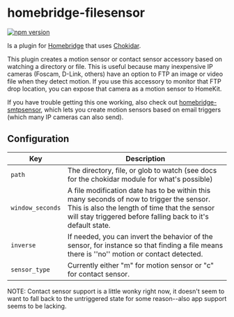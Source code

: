 # homebridge-filesensor

[![npm version](https://badge.fury.io/js/homebridge-filesensor.svg)](https://badge.fury.io/js/homebridge-filesensor)

Is a plugin for [Homebridge](https://github.com/nfarina/homebridge) that uses [Chokidar](https://github.com/paulmillr/chokidar).

This plugin creates a motion sensor or contact sensor accessory based on watching a directory or file. This is useful because many inexpensive IP cameras (Foscam, D-Link, others) have an option to FTP an image or video file when they detect motion. If you use this accessory to monitor that FTP drop location, you can expose that camera as a motion sensor to HomeKit.

If you have trouble getting this one working, also check out [homebridge-smtpsensor](https://github.com/sphtkr/homebridge-smtpsensor), which lets you create motion sensors based on email triggers (which many IP cameras can also send).

## Configuration

| Key | Description |
| --- | --- |
| `path` | The directory, file, or glob to watch (see docs for the chokidar module for what's possible) |
| `window_seconds` | A file modification date has to be within this many seconds of now to trigger the sensor. This is also the length of time that the sensor will stay triggered before falling back to it's default state. |
| `inverse` | If needed, you can invert the behavior of the sensor, for instance so that finding a file means there is ''no'' motion or contact detected. |
| `sensor_type` | Currently either "m" for motion sensor or "c" for contact sensor. |

NOTE: Contact sensor support is a little wonky right now, it doesn't seem to want to fall back to the untriggered state for some reason--also app support seems to be lacking.
